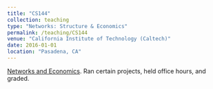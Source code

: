 ```yaml
---
title: "CS144"
collection: teaching
type: "Networks: Structure & Economics"
permalink: /teaching/CS144
venue: "California Institute of Technology (Caltech)"
date: 2016-01-01
location: "Pasadena, CA"
---
```


[Networks and Economics](http://courses.cms.caltech.edu/cs144/). Ran certain projects, held office hours, and graded.

